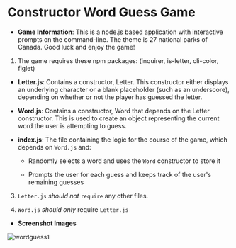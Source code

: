 # Constructor Word Guess Game

* **Game Information**: This is a node.js based application with interactive prompts on the command-line. The theme is 27 national parks of Canada. Good luck and enjoy the game!


1. The game requires these npm packages: (inquirer, is-letter, cli-color, figlet)


* **Letter.js**: Contains a constructor, Letter. This constructor either displays an underlying character or a blank placeholder (such as an underscore), depending on whether or not the player has guessed the letter. 

* **Word.js**: Contains a constructor, Word that depends on the Letter constructor. This is used to create an object representing the current word the user is attempting to guess. 

* **index.js**: The file containing the logic for the course of the game, which depends on `Word.js` and:

  * Randomly selects a word and uses the `Word` constructor to store it

  * Prompts the user for each guess and keeps track of the user's remaining guesses

3. `Letter.js` *should not* `require` any other files.

4. `Word.js` *should only* require `Letter.js`

* **Screenshot Images**

![wordguess1](https://user-images.githubusercontent.com/33642075/39459511-0cc8da04-4cca-11e8-81f2-5fb5d9b0c64a.PNG)



